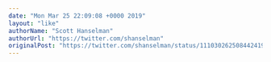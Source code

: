 ```yaml
---
date: "Mon Mar 25 22:09:08 +0000 2019"
layout: "like"
authorName: "Scott Hanselman"
authorUrl: "https://twitter.com/shanselman"
originalPost: "https://twitter.com/shanselman/status/1110302625084424199"
---
```

